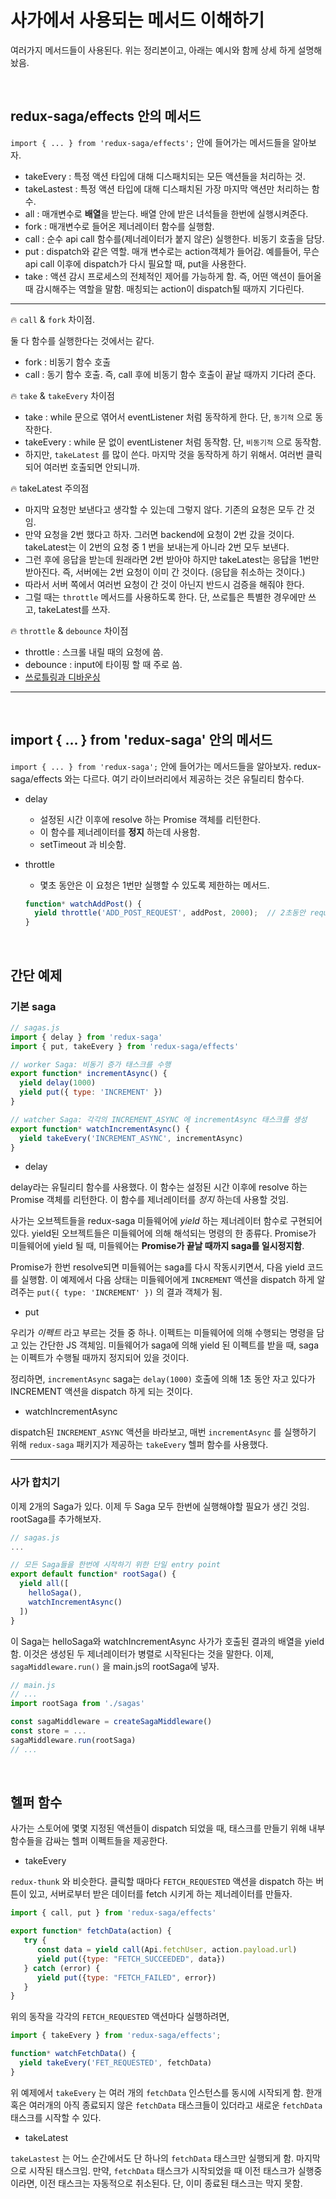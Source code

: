 # 사가에서 사용되는 메서드 이해하기

여러가지 메서드들이 사용된다. 위는 정리본이고, 아래는 예시와 함께 상세 하게 설명해놨음.

<br/>

## redux-saga/effects 안의 메서드

`import { ... } from 'redux-saga/effects';` 안에 들어가는 메서드들을 알아보자.

- takeEvery : 특정 액션 타입에 대해 디스패치되는 모든 액션들을 처리하는 것.
- takeLastest : 특정 액션 타입에 대해 디스패치된 가장 마지막 액션만 처리하는 함수.
- all : 매개변수로 **배열**을 받는다. 배열 안에 받은 녀석들을 한번에 실행시켜준다.
- fork : 매개변수로 들어온 제너레이터 함수를 실행함.
- call : 순수 api call 함수를(제너레이터가 붙지 않은) 실행한다. 비동기 호출을 담당.
- put : dispatch와 같은 역할. 매개 변수로는 action객체가 들어감. 예를들어, 무슨 api call 이후에 dispatch가 다시 필요할 때, put을 사용한다.
- take : 액션 감시 프로세스의 전체적인 제어를 가능하게 함. 즉, 어떤 액션이 들어올 때 감시해주는 역할을 말함. 매칭되는 action이 dispatch될 때까지 기다린다.

---

🔥 `call` & `fork` 차이점.

둘 다 함수를 실행한다는 것에서는 같다.

- fork : 비동기 함수 호출
- call : 동기 함수 호출. 즉, call 후에 비동기 함수 호출이 끝날 때까지 기다려 준다.

🔥 `take` & `takeEvery` 차이점

- take : while 문으로 엮어서 eventListener 처럼 동작하게 한다. 단, `동기적` 으로 동작한다.
- takeEvery : while 문 없이 eventListener 처럼 동작함. 단, `비동기적` 으로 동작함.
- 하지만, `takeLatest` 를 많이 쓴다. 마지막 것을 동작하게 하기 위해서. 여러번 클릭되어 여러번 호출되면 안되니까.

🔥 takeLatest 주의점

- 마지막 요청만 보낸다고 생각할 수 있는데 그렇지 않다. 기존의 요청은 모두 간 것임.
- 만약 요청을 2번 했다고 하자. 그러면 backend에 요청이 2번 갔을 것이다. takeLatest는 이 2번의 요청 중 1 번을 보내는게 아니라 2번 모두 보낸다.
- 그런 후에 응답을 받는데 원래라면 2번 받아야 하지만 takeLatest는 응답을 1번만 받아진다. 즉, 서버에는 2번 요청이 이미 간 것이다. (응답을 취소하는 것이다.)
- 따라서 서버 쪽에서 여러번 요청이 간 것이 아닌지 반드시 검증을 해줘야 한다.
- 그럴 때는 `throttle` 메서드를 사용하도록 한다. 단, 쓰로틀은 특별한 경우에만 쓰고, takeLatest를 쓰자.

🔥 `throttle` & `debounce` 차이점

- throttle : 스크롤 내릴 때의 요청에 씀.
- debounce : input에 타이핑 할 때 주로 씀.
- [쓰로틀링과 디바운싱](https://www.zerocho.com/category/JavaScript/post/59a8e9cb15ac0000182794fa)

---

<br/>

## import { ... } from 'redux-saga' 안의 메서드

`import { ... } from 'redux-saga';` 안에 들어가는 메서드들을 알아보자. redux-saga/effects 와는 다르다. 여기 라이브러리에서 제공하는 것은 유틸리티 함수다.

- delay
  - 설정된 시간 이후에 resolve 하는 Promise 객체를 리턴한다.
  - 이 함수를 제너레이터를 **정지** 하는데 사용함.
  - setTimeout 과 비슷함.
  
- throttle

  - 몇초 동안은 이 요청은 1번만 실행할 수 있도록 제한하는 메서드.

  ```js
  function* watchAddPost() {
    yield throttle('ADD_POST_REQUEST', addPost, 2000);  // 2초동안 request는 1번만 실행됨.
  }
  ```

  

<br/>

## 간단 예제

### 기본 saga

```jsx
// sagas.js
import { delay } from 'redux-saga'
import { put, takeEvery } from 'redux-saga/effects'

// worker Saga: 비동기 증가 태스크를 수행
export function* incrementAsync() {
  yield delay(1000)
  yield put({ type: 'INCREMENT' })
}

// watcher Saga: 각각의 INCREMENT_ASYNC 에 incrementAsync 태스크를 생성
export function* watchIncrementAsync() {
  yield takeEvery('INCREMENT_ASYNC', incrementAsync)
}
```

- delay

delay라는 유틸리티 함수를 사용했다. 이 함수는 설정된 시간 이후에 resolve 하는 Promise 객체를 리턴한다. 이 함수를 제너레이터를 *정지* 하는데 사용할 것임.

사가는 오브젝트들을 redux-saga 미들웨어에 *yield* 하는 제너레이터 함수로 구현되어있다. yield된 오브젝트들은 미들웨어에 의해 해석되는 명령의 한 종류다. Promise가 미들웨어에 yield 될 때, 미들웨어는 **Promise가 끝날 때까지 saga를 일시정지함**.

Promise가 한번 resolve되면 미들웨어는 saga를 다시 작동시키면서, 다음 yield 코드를 실행함. 이 예제에서 다음 상태는 미들웨어에게 `INCREMENT` 액션을 dispatch 하게 알려주는 `put({ type: 'INCREMENT' })` 의 결과 객체가 됨.

- put

우리가 *이펙트* 라고 부르는 것들 중 하나. 이펙트는 미들웨어에 의해 수행되는 명령을 담고 있는 간단한 JS 객체임. 미들웨어가 saga에 의해 yield 된 이펙트를 받을 때, saga는 이펙트가 수행될 때까지 정지되어 있을 것이다.

정리하면, `incrementAsync` saga는 `delay(1000)` 호출에 의해 1초 동안 자고 있다가 INCREMENT 액션을 dispatch 하게 되는 것이다.

- watchIncrementAsync

dispatch된 `INCREMENT_ASYNC` 액션을 바라보고, 매번 `incrementAsync` 를 실행하기 위해 `redux-saga` 패키지가 제공하는 `takeEvery` 헬퍼 함수를 사용했다.

---

### 사가 합치기

이제 2개의 Saga가 있다. 이제 두 Saga 모두 한번에 실행해야할 필요가 생긴 것임. rootSaga를 추가해보자.

```js
// sagas.js
...

// 모든 Saga들을 한번에 시작하기 위한 단일 entry point
export default function* rootSaga() {
  yield all([
    helloSaga(),
    watchIncrementAsync()
  ])
}
```

이 Saga는 helloSaga와 watchIncrementAsync 사가가 호출된 결과의 배열을 yield 함. 이것은 생성된 두 제너레이터가 병렬로 시작된다는 것을 말한다. 이제, `sagaMiddleware.run()` 을 main.js의 rootSaga에 넣자.

```js
// main.js
// ...
import rootSaga from './sagas'

const sagaMiddleware = createSagaMiddleware()
const store = ...
sagaMiddleware.run(rootSaga)
// ...
```

<br/>

## 헬퍼 함수

사가는 스토어에 몇몇 지정된 액션들이 dispatch 되었을 때, 태스크를 만들기 위해 내부 함수들을 감싸는 헬퍼 이펙트들을 제공한다.

- takeEvery

`redux-thunk` 와 비슷한다. 클릭할 때마다 `FETCH_REQUESTED` 액션을 dispatch 하는 버튼이 있고, 서버로부터 받은 데이터를 fetch 시키게 하는 제너레이터를 만들자.

```js
import { call, put } from 'redux-saga/effects'

export function* fetchData(action) {
   try {
      const data = yield call(Api.fetchUser, action.payload.url)
      yield put({type: "FETCH_SUCCEEDED", data})
   } catch (error) {
      yield put({type: "FETCH_FAILED", error})
   }
}
```

위의 동작을 각각의 `FETCH_REQUESTED` 액션마다 실행하려면,

```js
import { takeEvery } from 'redux-saga/effects';

function* watchFetchData() {
  yield takeEvery('FET_REQUESTED', fetchData)
}
```

위 예제에서 `takeEvery` 는 여러 개의 `fetchData` 인스턴스를 동시에 시작되게 함. 한개 혹은 여러개의 아직 종료되지 않은 `fetchData` 태스크들이 있더라고 새로운 `fetchData` 태스크를 시작할 수 있다.

- takeLatest

`takeLastest` 는 어느 순간에서도 단 하나의 `fetchData` 태스크만 실행되게 함. 마지막으로 시작된 태스크임. 만약, `fetchData` 태스크가 시작되었을 때 이전 태스크가 실행중이라면, 이전 태스크는 자동적으로 취소된다. 단, 이미 종료된 태스크는 막지 못함.

